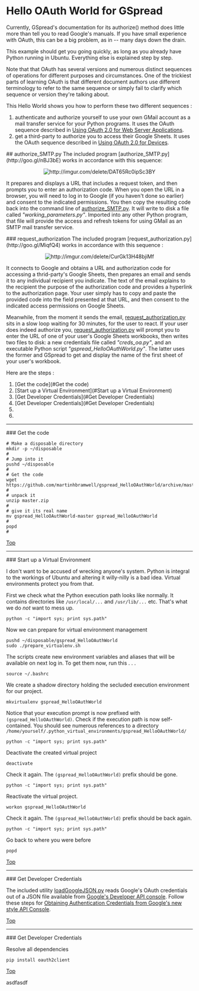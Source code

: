 Hello OAuth World for GSpread
=============================


Currently, GSpread's documentation for its authorize() method does little more than tell you to read Google's manuals.  If you have small experience with OAuth, this can be a big problem, as in  -- many days down the drain.

This example should get you going quickly, as long as you already have Python running in Ubuntu.  Everything else is explained step by step.

Note that that OAuth has several versions and numerous distinct sequences of operations for different purposes and circumstances.  One of the trickiest parts of learning OAuth is that different document authors use different terminology to refer to the same sequence or simply fail to clarify which sequence or version they're talking about.

This Hello World shows you how to perform these two different sequences :

  1. authenticate and authorize yourself to use your own GMail account as a mail transfer service for your Python programs.  It uses the OAuth sequence described in [Using OAuth 2.0 for Web Server Applications](http://goo.gl/CLzxPZ).
  2. get a third-party to authorize you to access their Google Sheets.  It uses the OAuth sequence described in [Using OAuth 2.0 for Devices](http://goo.gl/EGfc8e).

<a name="authorize_SMTP.py"/>
## authorize_SMTP.py
The included program [authorize_SMTP.py](http://goo.gl/nBJ3bE) works in accordance with this sequence:

<p align="center">
  <img src="http://i.imgur.com/HAuXGjA.png" alt="http://imgur.com/delete/DAT65Rc0ipSc3BY"/>
</p>


It prepares and displays a URL that includes a request token, and then prompts you to enter an authorization code.  When you open the URL in a browser, you will need to log in to Google (if you haven't done so earlier) and consent to the indicated permissions.  You then copy the resulting code back into the command line of [authorize_SMTP.py](http://goo.gl/nBJ3bE).  It will write to disk a file called *"working_parameters.py"*.  Imported into any other Python program, that file will provide the access and refresh tokens for using GMail as an SMTP mail transfer service.


<a name="request_authorization.py"/>
### request_authorization
The included program [request_authorization.py](http://goo.gl/MiqfQ4) works in accordance with this sequence :
<p align="center">
  <img src="http://i.imgur.com/zGuwWFZ.png" alt="http://imgur.com/delete/CurGk13H48bjiMf"/>
</p>

It connects to Google and obtains a URL and authorization code for accessing a thrid-party's Google Sheets, then prepares an email and sends it to any individual recipient you indicate. The text of the email explains to the recipient the purpose of the authorization code and provides a hyperlink to the authorization page.  Your user simply has to copy and paste the provided code into the field presented at that URL, and then consent to the indicated access permissions on Google Sheets.

Meanwhile, from the moment it sends the email, [request_authorization.py](http://goo.gl/MiqfQ4) sits in a slow loop waiting for 30 minutes, for the user to react.  If your user does indeed authorize you, [request_authorization.py](http://goo.gl/MiqfQ4) will prompt you to enter the URL of one of your user's Google Sheets workbooks, then writes two files to disk: a new credentials file called *"creds_oa.py"*, and an executable Python script *"gspread_HelloOAuthWorld.py"*.  The latter uses the former and GSpread to get and display the name of the first sheet of your user's workbook. 



<a name="Steps"/>
Here are the steps :

  1. [Get the code](#Get the code)
  1. [Start up a Virtual Environment](#Start up a Virtual Environment)
  1. [Get Developer Credentials](#Get Developer Credentials)
  1. [Get Developer Credentials](#Get Developer Credentials)
  2. 
  3. 

- - - - - - - - - - - - -
<a name="Get the code"/>
### Get the code

    # Make a disposable directory
    mkdir -p ~/disposable
    #
    # Jump into it
    pushd ~/disposable
    #
    # Get the code
    wget https://github.com/martinhbramwell/gspread_HelloOAuthWorld/archive/master.zip
    #
    # unpack it
    unzip master.zip
    #
    # give it its real name
    mv gspread_HelloOAuthWorld-master gspread_HelloOAuthWorld
    #
    popd
    #
    

[Top](#Steps)

  
- - - - - - - - - - - - -
<a name="Start up a Virtual Environment"/>
### Start up a Virtual Environment

I don't want to be accused of wrecking anyone's system.  Python is integral to the workings of Ubuntu and altering it willy-nilly is a bad idea.  Virtual environments protect you from that.

First we check what the Python execution path looks like normally.  It contains directories like `/usr/local/...` and  `/usr/lib/...` etc.  That's what we do *not* want to mess up.

    python -c "import sys; print sys.path"

Now we can prepare for virtual environment management

    pushd ~/disposable/gspread_HelloOAuthWorld
    sudo ./prepare_virtualenv.sh

The scripts create new environment variables and aliases that will be available on next log in.  To get them now, run this . . .

    source ~/.bashrc

We create a shadow directory holding the secluded execution environment for our project.

    mkvirtualenv gspread_HelloOAuthWorld

Notice that your execution prompt is now prefixed with `(gspread_HelloOAuthWorld)`. Check if the execution path is now self-contained.  You should see numerous references to a directory `/home/yourself/.python_virtual_environments/gspread_HelloOAuthWorld/`

    python -c "import sys; print sys.path"

Deactivate the created virtual project

    deactivate

Check it again.  The `(gspread_HelloOAuthWorld)` prefix should be gone.

    python -c "import sys; print sys.path"

Reactivate the virtual project.

    workon gspread_HelloOAuthWorld

Check it again.  The `(gspread_HelloOAuthWorld)` prefix should be back again.

    python -c "import sys; print sys.path"

Go back to where you were before

    popd


[Top](#Steps)

  
- - - - - - - - - - - - -
<a name="Get Developer Credentials"/>
### Get Developer Credentials

The included utility [loadGoogleJSON.py](https://github.com/martinhbramwell/gspread_HelloOAuthWorld/blob/master/loadGoogleJSON.py) reads Google's OAuth credentials out of a JSON file available from [Google's Developer API console](https://console.developers.google.com/).  Follow these steps for [Obtaining Authentication Credentials from Google's new style API Console](https://github.com/martinhbramwell/gspread_HelloOAuthWorld/wiki/Obtaining-Authentication-Credentials-from-Google's-new-style-API-Console).


[Top](#Steps)

  
- - - - - - - - - - - - -
<a name="Get Developer Credentials"/>
### Get Developer Credentials

Resolve all dependencies

    pip install oauth2client

[Top](#Steps)

asdfasdf
